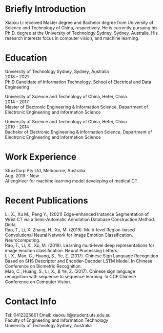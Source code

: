 
# Briefly Introduction
Xiaoxu Li received Master degree and Bachelor degree from University of Science and Technology of China, respectively. He is currently pursuing his Ph.D. degree at the University of Technology Sydney, Sydney, Australia. His research interests focus in computer vision, and machine learning.

# Education
Unviersity of Technology Sydney, Sydney, Australia <br>2018 - 2021 <br>
Ph.D Candidate of Information Technology, School of Electrical and Data Engineering <br>

University of Science and Technology of China, Hefei, China <br>
2014 - 2017 <br>
Master of Electronic Engineering & Information Science, Department of Electronic Engineering and Information Science <br>
<!--GPA: 3.92/4.3    Average Score: 90.69 <br>-->

University of Science and Technology of China, Hefei, China <br>
2010 - 2014 <br>
Bachelor of Electronic Engineering & Information Science, Department of Electronic Engineering and Information Science <br>
<!--GPA: 3.51/4.3    Average Score: 85.33 <br> -->

# Work Experience
StraxCorp Pty Ltd, Melbourne, Australia <br>
Aug. 2019 - Now <br>
AI engineer for machine learning model developing of medical CT. <br>

# Recent Publications
Li, X., Xu M., Peng Y., (2021) Edge-enhanced Instance Segmentation of Wrist CT via a Semi-Automatic Annotation Database Construction Method.  Dicta <br>
Rao, T., Li, X. Zhang, H.,  Xu, M. (2019). Multi-level Region-based Convolutional Neural Network for Image Emotion Classification. Neurocomputing. <br>
Rao, T., Li, X.,  Xu, M. (2019). Learning multi-level deep representations for image emotion classification. Neural Processing Letters. <br>
Li, X., Mao, C., Huang, S., Ye, Z. (2017). Chinese Sign Language Recognition Based on SHS Descriptor and Encoder-Decoder LSTM Model. In Chinese Conference on Biometric Recognition. <br>
Mao, C., Huang, S., Li, X., & Ye, Z. (2017). Chinese sign language recognition with sequence to sequence learning. In CCF Chinese Conference on Computer Vision. <br>

# Contact Info
<!--<center>-->  Tel:  0412325801 Email:  xiaoxu.li@student.uts.edu.au <br> <!--</center>--> 
<!--<center>-->  Faculty of Engineering and Information Technology <br> <!--</center>--> 
<!--<center>-->  University of Technology Sydney, Australia <br> <!--</center>--> 

